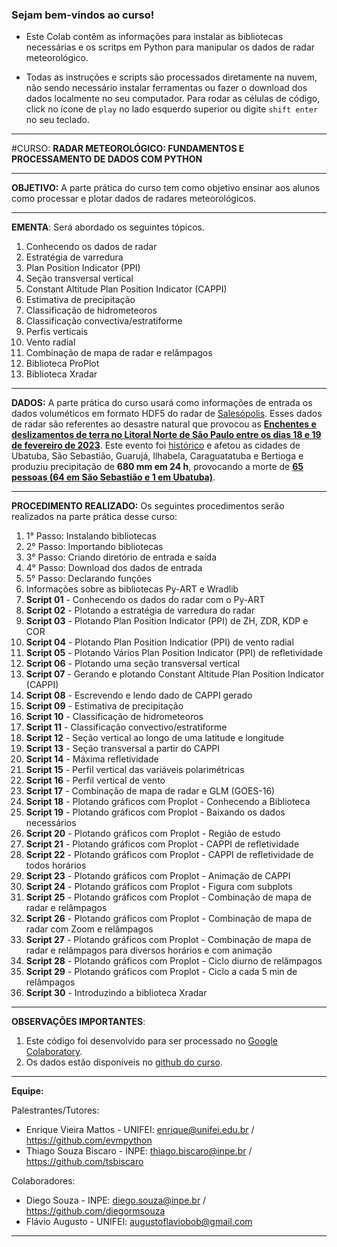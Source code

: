 
### **Sejam bem-vindos ao curso!**


- Este Colab contêm as informações para instalar as bibliotecas necessárias e os scritps em Python para manipular os dados de radar meteorológico.

- Todas as instruções e scripts são processados diretamente na nuvem, não sendo necessário instalar ferramentas ou fazer o download dos dados localmente no seu computador. Para rodar as células de código, click no ícone de `play` no lado esquerdo superior ou digite `shift enter` no seu teclado.

- ---
#CURSO: **RADAR METEOROLÓGICO: FUNDAMENTOS E PROCESSAMENTO DE DADOS COM PYTHON**

---

**OBJETIVO:** A parte prática do curso tem como objetivo ensinar aos alunos como processar e plotar dados de radares meteorológicos.

---

**EMENTA**: Será abordado os seguintes tópicos.

1. Conhecendo os dados de radar
2. Estratégia de varredura
3. Plan Position Indicator (PPI)
4. Seção transversal vertical
5. Constant Altitude Plan Position Indicator (CAPPI)
6. Estimativa de precipitação
7. Classificação de hidrometeoros
8. Classificação convectiva/estratiforme
9. Perfis verticais
10. Vento radial
11. Combinação de mapa de radar e relâmpagos
12. Biblioteca ProPlot
13. Biblioteca Xradar
---

**DADOS:** A parte prática do curso usará como informações de entrada os dados voluméticos em formato HDF5 do radar de [Salesópolis](https://www.saisp.br/estaticos/sitenovo/home.html). Esses dados de radar são referentes ao desastre natural que provocou as [**Enchentes e deslizamentos de terra no Litoral Norte de São Paulo entre os dias 18 e 19 de fevereiro de 2023**](https://floodlist.com/america/brazil-floods-sao-paulo-february-2023). Este evento foi [histórico](https://www.bbc.com/portuguese/articles/cydngmz112mo) e afetou as cidades de Ubatuba, São Sebastião, Guarujá, Ilhabela, Caraguatatuba e Bertioga e produziu precipitação de **680 mm em 24 h**, provocando a morte de [**65 pessoas (64 em São Sebastião e 1 em Ubatuba)**](https://pt.wikipedia.org/wiki/Enchentes_e_deslizamentos_de_terra_no_Litoral_Norte_de_S%C3%A3o_Paulo_em_2023).

---

**PROCEDIMENTO REALIZADO:** Os seguintes procedimentos serão realizados na parte prática desse curso:
1. 1° Passo: Instalando bibliotecas
2. 2° Passo: Importando bibliotecas
3. 3° Passo: Criando diretório de entrada e saída
4. 4° Passo: Download dos dados de entrada
5. 5° Passo: Declarando funções
6. Informações sobre as bibliotecas Py-ART e Wradlib
7. **Script 01** - Conhecendo os dados do radar com o Py-ART
8. **Script 02** - Plotando a estratégia de varredura do radar
9. **Script 03** - Plotando Plan Position Indicator (PPI) de ZH, ZDR, KDP e COR
10. **Script 04** - Plotando Plan Position Indicatior (PPI) de vento radial
11. **Script 05** - Plotando Vários Plan Position Indicator (PPI) de refletividade
12. **Script 06** - Plotando uma seção transversal vertical
13. **Script 07** - Gerando e plotando Constant Altitude Plan Position Indicator (CAPPI)
14. **Script 08** - Escrevendo e lendo dado de CAPPI gerado
15. **Script 09** - Estimativa de precipitação
16. **Script 10** - Classificação de hidrometeoros
17. **Script 11** - Classificação convectivo/estratiforme
18. **Script 12** - Seção vertical ao longo de uma latitude e longitude
20. **Script 13** - Seção transversal a partir do CAPPI
21. **Script 14** - Máxima refletividade
22. **Script 15** - Perfil vertical das variáveis polarimétricas
23. **Script 16** - Perfil vertical de vento
24. **Script 17** - Combinação de mapa de radar e GLM (GOES-16)
25. **Script 18** - Plotando gráficos com Proplot - Conhecendo a Biblioteca
26. **Script 19** - Plotando gráficos com Proplot - Baixando os dados necessários
27. **Script 20** - Plotando gráficos com Proplot - Região de estudo
28. **Script 21** - Plotando gráficos com Proplot - CAPPI de refletividade
28. **Script 22** - Plotando gráficos com Proplot - CAPPI de refletividade de todos horários
29. **Script 23** - Plotando gráficos com Proplot - Animação de CAPPI
30. **Script 24** - Plotando gráficos com Proplot - Figura com subplots
31. **Script 25** - Plotando gráficos com Proplot - Combinação de mapa de
radar e relâmpagos
32. **Script 26** - Plotando gráficos com Proplot - Combinação de mapa de radar com Zoom e relâmpagos
33. **Script 27** - Plotando gráficos com Proplot - Combinação de mapa de radar e relâmpagos para diversos horários e com animação
34. **Script 28** - Plotando gráficos com Proplot - Ciclo diurno de relâmpagos
35. **Script 29** - Plotando gráficos com Proplot - Ciclo a cada 5 min de relâmpagos
36. **Script 30** - Introduzindo a biblioteca Xradar
---

**OBSERVAÇÕES IMPORTANTES**:
1. Este código foi desenvolvido para ser processado no [Google Colaboratory](https://colab.research.google.com/).
2. Os dados estão disponíveis no [github do curso](https://github.com/evmpython/curso_radar_UNIFEI_INPE_2024).

---

**Equipe:**

Palestrantes/Tutores:

 - Enrique Vieira Mattos - UNIFEI: enrique@unifei.edu.br / https://github.com/evmpython
 - Thiago Souza Biscaro - INPE: thiago.biscaro@inpe.br / https://github.com/tsbiscaro

Colaboradores:
 - Diego Souza - INPE: diego.souza@inpe.br / https://github.com/diegormsouza
 - Flávio Augusto - UNIFEI: augustoflaviobob@gmail.com
---

